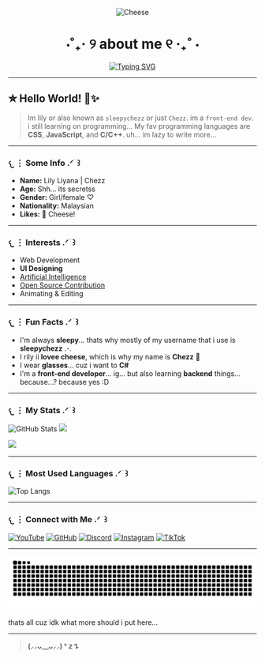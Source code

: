 <p align="center">
  <img src="https://justcallmechezz.github.io/cheese.png" alt="Cheese" width="150"/>
</p>

<h1 align="center">⋅˚₊‧ ୨ about me ୧ ‧₊˚ ⋅</h1>

<div align="center">
  
[![Typing SVG](https://readme-typing-svg.demolab.com?font=Fira+Code&size=32&pause=1000&color=FFEA9B&center=true&vCenter=true&width=435&lines=sleepychezz.;Front-end+Dev;%3C3)](https://justcallmechezz.github.io)

</div>

---

## ✮ Hello World! 🧀✨️

> Im lily or also known as `sleepychezz` or just `Chezz`. im a `front-end dev`. i still learning on programming... My fav programming languages are **CSS**, **JavaScript**, and **C/C++**. uh... im lazy to write more...

---

### 𐔌 ⋮ Some Info  .ᐟ  ֹ    ꒱

- **Name:** Lily Liyana | Chezz  
- **Age:** Shh... its secretss 
- **Gender:** Girl/female ♡  
- **Nationality:** Malaysian  
- **Likes:** 🧀 Cheese!

---

### 𐔌 ⋮ Interests  .ᐟ  ֹ    ꒱

- Web Development  
- **UI Designing**  
- [Artificial Intelligence](https://justcallmechezz.github.io/chatbot/chatbot.html)  
- [Open Source Contribution](https://guthib.com)  
- Animating & Editing  

---

### 𐔌 ⋮ Fun Facts  .ᐟ  ֹ    ꒱

- I'm always **sleepy**... thats why mostly of my username that i use is **sleepychezz** .-.
- I rily ii **lovee cheese**, which is why my name is **Chezz** 🧀  
- I wear **glasses**... cuz i want to **C#**
- I'm a **front-end developer**... ig... but also learning **backend** things... because...? because yes :D

---

### 𐔌 ⋮ My Stats  .ᐟ  ֹ    ꒱

![GitHub Stats](https://github-readme-stats.vercel.app/api?username=JustCallMeChezz&show_icons=true&hide_title=true&hide_border=true&count_private=true&theme=radical&bg_color=F2EBE7&text_color=4A3626&icon_color=B07255&border_color=F7C6A1&ring_color=F7C6A1)
![](https://github-readme-streak-stats.herokuapp.com/?user=JustCallMeChezz&theme=default&hide_border=false&background=F2EBE7&ring=F7C6A1&fire=F7C6A1&currStreakLabel=4A3626&sideLabels=4A3626&dates=4A3626)

[![](https://visitcount.itsvg.in/api?id=JustCallMeChezz&label=Profile%20Views&color=4&icon=7&pretty=false)](https://visitcount.itsvg.in)

---

### 𐔌 ⋮ Most Used Languages .ᐟ  ֹ    ꒱

![Top Langs](https://github-readme-stats.vercel.app/api/top-langs/?username=JustCallMeChezz&hide=html&layout=compact&theme=radical&bg_color=F2EBE7&text_color=4A3626&icon_color=B07255&border_color=F7C6A1&title_color=4A3626)

---

### 𐔌 ⋮ Connect with Me .ᐟ  ֹ    ꒱

[![YouTube](https://img.shields.io/badge/YouTube-FF0000?style=for-the-badge&logo=youtube&logoColor=white)](https://youtube.com/@chezzy_lily)
[![GitHub](https://img.shields.io/badge/GitHub-181717?style=for-the-badge&logo=github&logoColor=white)](https://github.com/JustCallMeChezz)
[![Discord](https://img.shields.io/badge/Discord-5865F2?style=for-the-badge&logo=discord&logoColor=white)](https://discord.gg/CSc32EpttY)
[![Instagram](https://img.shields.io/badge/Instagram-E4405F?style=for-the-badge&logo=instagram&logoColor=white)](https://instagram.com/chezzy_lily)
[![TikTok](https://img.shields.io/badge/TikTok-000000?style=for-the-badge&logo=tiktok&logoColor=white)](https://www.tiktok.com/@sleepychezz)

---

  ![Snake animation](https://github.com/JustCallMeChezz/JustCallMeChezz/blob/output/github-contribution-grid-snake.svg)

thats all cuz idk what more should i put here...

---

> **(⸝⸝ᴗ﹏ᴗ⸝⸝) ᶻ 𝗓 𐰁**
